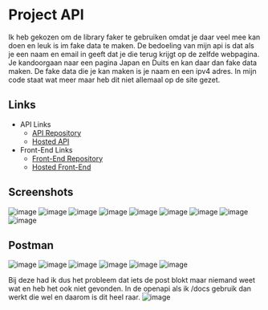 # Project API
Ik heb gekozen om de library faker te gebruiken omdat je daar veel mee kan doen en leuk is im fake data te maken. De bedoeling van mijn api is dat als je een naam en email in geeft dat je die terug krijgt op de zelfde webpagina. Je kandoorgaan naar een pagina Japan en Duits en kan daar dan fake data maken. De fake data die je kan maken is je naam en een ipv4 adres. In mijn code staat wat meer maar heb dit niet allemaal op de site gezet.

## Links
* API Links
    * [API Repository](https://github.com/BrentVandeReyd/FakerApiBrent)
    * [Hosted API](https://randomizer-service-brentvandereyd.cloud.okteto.net)
* Front-End Links
    * [Front-End Repository](https://github.com/BrentVandeReyd/BrentVandeReyd.github.io)
    * [Hosted Front-End ](https://brentvandereyd.github.io/)

## Screenshots
![image](https://user-images.githubusercontent.com/91150116/202865581-77ba62c6-a139-4e42-b856-bfdd60dfbb98.png)
![image](https://user-images.githubusercontent.com/91150116/202865588-062c11d8-bca2-4ed8-9563-e4715c07fcb4.png)
![image](https://user-images.githubusercontent.com/91150116/202865598-3c7f7867-aa70-4fe8-8597-e579a9b901cb.png)
![image](https://user-images.githubusercontent.com/91150116/202865605-0b26e0e5-1ccc-4947-8b26-f4a15de7c7a8.png)
![image](https://user-images.githubusercontent.com/91150116/202865617-a6b7b87d-3777-4119-8c15-31b88fc1a03a.png)
![image](https://user-images.githubusercontent.com/91150116/202865622-cbd5c809-269d-4f1d-98a8-90742fec9de6.png)
![image](https://user-images.githubusercontent.com/91150116/202865653-0c203ab7-c483-4bd2-80e1-ca08cc974ef1.png)
![image](https://user-images.githubusercontent.com/91150116/202865665-2701ab3a-dc98-4395-a6cb-25bcdb9e6e11.png)
![image](https://user-images.githubusercontent.com/91150116/202865672-6adc61fe-6613-46b0-b937-99d1ee305e37.png)

## Postman
![image](https://user-images.githubusercontent.com/91150116/202865851-2dbebab9-8b02-45ea-8d34-abcac0293076.png)
![image](https://user-images.githubusercontent.com/91150116/202865888-690f2beb-e96c-491b-9007-bcb175c60cff.png)
![image](https://user-images.githubusercontent.com/91150116/202865900-de8b3ebf-1c2d-4e0f-a715-d8458790eee5.png)
![image](https://user-images.githubusercontent.com/91150116/202865932-ae15fbae-f7b0-4f05-b970-7993fbfab3e5.png)
![image](https://user-images.githubusercontent.com/91150116/202865950-fb7f4839-75f8-40b7-bc11-e815e66c0fc4.png)
![image](https://user-images.githubusercontent.com/91150116/202865962-f6e37b48-7073-4ba1-a13b-1e53442acd9d.png)

Bij deze had ik dus het probleem dat iets de post blokt maar niemand weet wat en heb het ook niet gevonden. In de openapi als ik /docs gebruik dan werkt die wel en daarom is dit heel raar.
![image](https://user-images.githubusercontent.com/91150116/202865974-1582a583-3266-474d-9f4f-a52e6e0621e4.png)


